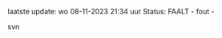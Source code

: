 laatste update: 
wo 08-11-2023 21:34   uur 
Status: FAALT - fout - 
<div class="service R">svn</div>